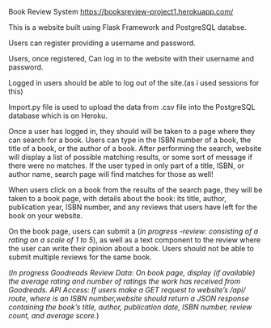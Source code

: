 Book Review System
https://booksreview-project1.herokuapp.com/



This is a website built using Flask Framework and PostgreSQL databse.

Users can register providing a username and password.

Users, once registered, Can log in to the website with their username and password.

Logged in users should be able to log out of the site.(as i used sessions for this)

Import.py file is used to upload the data from .csv file into the PostgreSQL database which is on Heroku.

Once a user has logged in, they should will be taken to a page where they can search for a book. Users can type in the ISBN number of a book, the title of a book, or the author of a book. After performing the search, website will display a list of possible matching results, or some sort of message if there were no matches. If the user typed in only part of a title, ISBN, or author name,  search page will find matches for those as well!

When users click on a book from the results of the search page, they will be taken to a book page, with details about the book: its title, author, publication year, ISBN number, and any reviews that users have left for the book on your website.

On the book page, users can submit a (*in progress -review: consisting of a rating on a scale of 1 to 5*), as well as a text component to the review where the user can write their opinion about a book. Users should not be able to submit multiple reviews for the same book.

(*In progress Goodreads Review Data: On book page, display (if available) the average rating and number of ratings the work has received from Goodreads. API Access: If users make a GET request to website’s /api/<isbn> route, where <isbn> is an ISBN number,website should return a JSON response containing the book’s title, author, publication date, ISBN number, review count, and average score.*)
